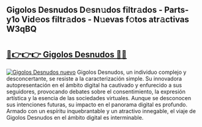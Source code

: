 ## Gigolos Desnudos D𝚎sn𝚞dos filtr𝚊dos - Parts-y1o Vid𝚎os filtr𝚊dos - N𝚞evas f𝚘tos atr𝚊ctivas W3qBQ

# <h2><a href="http://mbc5uv4.tromn.icu/?c=Gigolos+Desnudos">🔗👉👉👉 Gigolos Desnudos 🔗🔗</a></h2>

[![Gigolos Desnudos nuevo](https://i.imgur.com/pEAQMta.gif)](http://mbc5uv4.tromn.icu/?c=Gigolos+Desnudos)
Gigolos Desnudos, un individuo complejo y desconcertante, se resiste a la caracterización simple. Su innovadora autopresentación en el ámbito digital ha cautivado y enfurecido a sus seguidores, provocando debates sobre el consentimiento, la expresión artística y la esencia de las sociedades virtuales. Aunque se desconocen sus intenciones futuras, su impacto en el panorama digital es profundo. Armado con un espíritu inquebrantable y un atractivo innegable, el viaje de Gigolos Desnudos en el ámbito digital es interminable.
